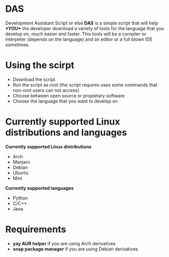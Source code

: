 <h1>DAS</h1>
Development Assistant Script or else <b>DAS</b> is a simple script that will help <b>*YOU*</b> the developer download a variety of tools for the language that you develop on, much easier and faster. This tools will be a compiler or interpeter (depends on the language) and an editor or a full blown IDE sometimes.
<h1>Using the scirpt</h1> 
<ul>
<li>Download the script</li> 
<li>Run the script as root (the script requires uses some commands that non-root users can not access) 
<li>Choose between open source or propietary software</li> 
<li>Choose the language that you want to develop on</li> 
</ul>
<h1>Currently supported Linux distributions and languages</h1> 
<b>Currently supported Linux distributions</b>
<ul>
<li>Arch</li>
<li>Manjaro</li>
<li>Debian</li>
<li>Ubuntu</li>
<li>Mint</li>
</ul>
<b>Currently supported languages</b>
<ul>
<li>Python</li>
<li>C/C++</li>
<li>Java</li>
</ul>
<h1>Requirements</h1>
<ul>
<li><b>yay AUR helper</b> if you are using Arch derivatives</li>
<li><b>snap package manager</b> if you are using Debian derivatives</li>
</ul>
